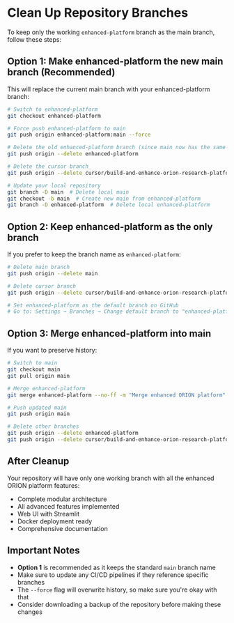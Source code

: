 # Clean Up Repository Branches

To keep only the working `enhanced-platform` branch as the main branch, follow these steps:

## Option 1: Make enhanced-platform the new main branch (Recommended)

This will replace the current main branch with your enhanced-platform branch:

```bash
# Switch to enhanced-platform
git checkout enhanced-platform

# Force push enhanced-platform to main
git push origin enhanced-platform:main --force

# Delete the old enhanced-platform branch (since main now has the same content)
git push origin --delete enhanced-platform

# Delete the cursor branch
git push origin --delete cursor/build-and-enhance-orion-research-platform-a0e3

# Update your local repository
git branch -D main  # Delete local main
git checkout -b main  # Create new main from enhanced-platform
git branch -D enhanced-platform  # Delete local enhanced-platform
```

## Option 2: Keep enhanced-platform as the only branch

If you prefer to keep the branch name as `enhanced-platform`:

```bash
# Delete main branch
git push origin --delete main

# Delete cursor branch  
git push origin --delete cursor/build-and-enhance-orion-research-platform-a0e3

# Set enhanced-platform as the default branch on GitHub
# Go to: Settings → Branches → Change default branch to "enhanced-platform"
```

## Option 3: Merge enhanced-platform into main

If you want to preserve history:

```bash
# Switch to main
git checkout main
git pull origin main

# Merge enhanced-platform
git merge enhanced-platform --no-ff -m "Merge enhanced ORION platform"

# Push updated main
git push origin main

# Delete other branches
git push origin --delete enhanced-platform
git push origin --delete cursor/build-and-enhance-orion-research-platform-a0e3
```

## After Cleanup

Your repository will have only one working branch with all the enhanced ORION platform features:
- Complete modular architecture
- All advanced features implemented
- Web UI with Streamlit
- Docker deployment ready
- Comprehensive documentation

## Important Notes

- **Option 1** is recommended as it keeps the standard `main` branch name
- Make sure to update any CI/CD pipelines if they reference specific branches
- The `--force` flag will overwrite history, so make sure you're okay with that
- Consider downloading a backup of the repository before making these changes